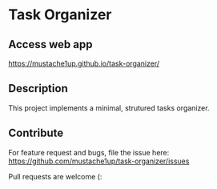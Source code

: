 # Task Organizer

## Access web app

<https://mustache1up.github.io/task-organizer/>

## Description

This project implements a minimal, strutured tasks organizer.

## Contribute

For feature request and bugs, file the issue here: 
<https://github.com/mustache1up/task-organizer/issues>

Pull requests are welcome (:
